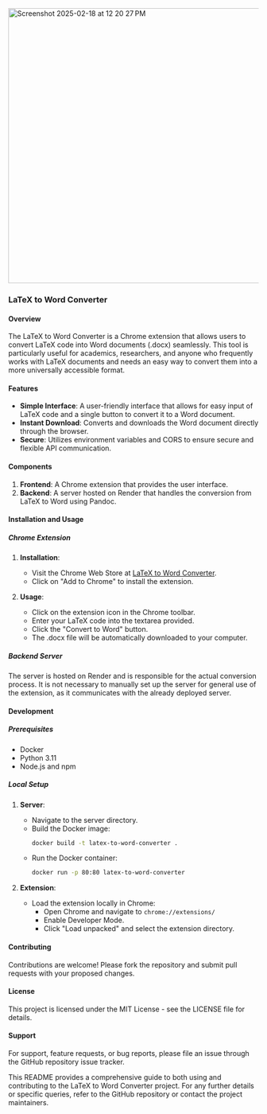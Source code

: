 <img width="553" alt="Screenshot 2025-02-18 at 12 20 27 PM" src="https://github.com/user-attachments/assets/27ffdf15-d3c5-45c7-b320-294bb3d82b73" />


### LaTeX to Word Converter 

#### Overview
The LaTeX to Word Converter is a Chrome extension that allows users to convert LaTeX code into Word documents (.docx) seamlessly. This tool is particularly useful for academics, researchers, and anyone who frequently works with LaTeX documents and needs an easy way to convert them into a more universally accessible format.

#### Features
- **Simple Interface**: A user-friendly interface that allows for easy input of LaTeX code and a single button to convert it to a Word document.
- **Instant Download**: Converts and downloads the Word document directly through the browser.
- **Secure**: Utilizes environment variables and CORS to ensure secure and flexible API communication.

#### Components
1. **Frontend**: A Chrome extension that provides the user interface.
2. **Backend**: A server hosted on Render that handles the conversion from LaTeX to Word using Pandoc.

#### Installation and Usage
##### Chrome Extension
1. **Installation**:
   - Visit the Chrome Web Store at [LaTeX to Word Converter](https://chromewebstore.google.com/detail/latex-to-word-converter-b/ojakplemjejkpjigdlbmplkmamaadeod?authuser=0&hl=en).
   - Click on "Add to Chrome" to install the extension.

2. **Usage**:
   - Click on the extension icon in the Chrome toolbar.
   - Enter your LaTeX code into the textarea provided.
   - Click the "Convert to Word" button.
   - The .docx file will be automatically downloaded to your computer.

##### Backend Server
The server is hosted on Render and is responsible for the actual conversion process. It is not necessary to manually set up the server for general use of the extension, as it communicates with the already deployed server.

#### Development
##### Prerequisites
- Docker
- Python 3.11
- Node.js and npm

##### Local Setup
1. **Server**:
   - Navigate to the server directory.
   - Build the Docker image:
     ```bash
     docker build -t latex-to-word-converter .
     ```
   - Run the Docker container:
     ```bash
     docker run -p 80:80 latex-to-word-converter
     ```

2. **Extension**:
   - Load the extension locally in Chrome:
     - Open Chrome and navigate to `chrome://extensions/`
     - Enable Developer Mode.
     - Click "Load unpacked" and select the extension directory.

#### Contributing
Contributions are welcome! Please fork the repository and submit pull requests with your proposed changes.

#### License
This project is licensed under the MIT License - see the LICENSE file for details.

#### Support
For support, feature requests, or bug reports, please file an issue through the GitHub repository issue tracker.

This README provides a comprehensive guide to both using and contributing to the LaTeX to Word Converter project. For any further details or specific queries, refer to the GitHub repository or contact the project maintainers.
